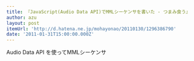 ```yaml
---
title: 『JavaScript(Audio Data API)でMMLシーケンサを書いた - つまみ食う』
author: azu
layout: post
itemUrl: 'http://d.hatena.ne.jp/mohayonao/20110130/1296386790'
date: '2011-01-31T15:00:00.000Z'
---
```

Audio Data API を使ってMMLシーケンサ
